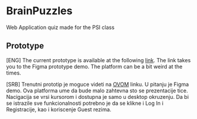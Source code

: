 # BrainPuzzles
Web Application quiz made for the PSI class

## Prototype
[ENG]
The current prototype is available at the following [link](https://www.figma.com/proto/orwBUz8ZOlo35CZfnMY4DB/BrainPuzzles?node-id=4%3A2&scaling=scale-down&page-id=0%3A1&starting-point-node-id=4%3A2). The link takes you to the Figma prototype demo. The platform can be a bit weird at the times. 

[SRB]
Trenutni prototip je moguce videti na [OVOM](https://www.figma.com/proto/orwBUz8ZOlo35CZfnMY4DB/BrainPuzzles?node-id=4%3A2&scaling=scale-down&page-id=0%3A1&starting-point-node-id=4%3A2) linku. U pitanju je Figma demo. Ova platforma ume da bude malo zahtevna sto se prezentacije tice. Nacigacija se vrsi kursorom i dostupna je samo u desktop okruzenju. Da bi se istrazile sve funkcionalnosti potrebno je da se klikne i Log In i Registracije, kao i koriscenje Guest rezima.

  
